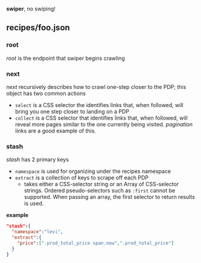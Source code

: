 **swiper**, no swiping!

## recipes/foo.json

### root
*root* is the endpoint that swiper begins crawling

### next
*next* recursively describes how to crawl one-step closer to the PDP; this object has two common actions
+ `select` is a CSS selector the identifies links that, when followed, will bring you one step closer to landing on a PDP
+ `collect` is a CSS selector that identifies links that, when followed, will reveal more pages similar to the one currently being visited. *pagination* links are a good example of this.

### stash
*stash* has 2 primary keys
+ `namespace` is used for organizing under the recipes namespace
+ `extract` is a collection of keys to scrape off each PDP
  - takes either a CSS-selector string or an Array of CSS-selector strings. Ordered pseudo-selectors such as `:first` cannot be supported. When passing an array, the first selector to return results is used.

**example**
```json
"stash":{
  "namespace":"levi",
  "extract":{
    "price":[".prod_total_price span.now",".prod_total_price"]
  }
}
```